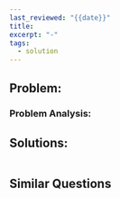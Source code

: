 ```yaml
---
last_reviewed: "{{date}}"
title: 
excerpt: "-"
tags:
  - solution
---
```

## Problem:

### Problem Analysis:

## Solutions:

```python
```

## Similar Questions